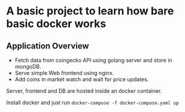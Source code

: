 # A basic project to learn how bare basic docker works

## Application Overview
* Fetch data from coingecko API using golang server and store in mongoDB.
* Serve simple Web frontend using nginx.
* Add coins in market watch and wait for price updates.

Server, frontend and DB are hosted inside an docker container.

Install docker and just run `docker-compose -f docker-compose.yaml up`
